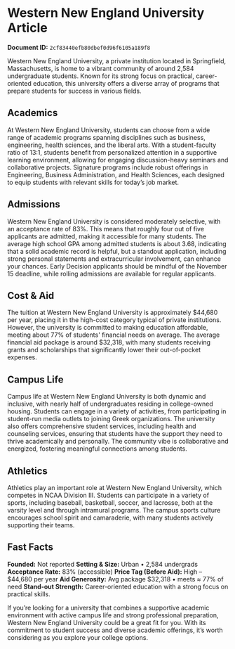 # Western New England University Article

**Document ID:** `2cf83440efb80dbef0d96f6105a189f8`

Western New England University, a private institution located in Springfield, Massachusetts, is home to a vibrant community of around 2,584 undergraduate students. Known for its strong focus on practical, career-oriented education, this university offers a diverse array of programs that prepare students for success in various fields.

## Academics
At Western New England University, students can choose from a wide range of academic programs spanning disciplines such as business, engineering, health sciences, and the liberal arts. With a student-faculty ratio of 13:1, students benefit from personalized attention in a supportive learning environment, allowing for engaging discussion-heavy seminars and collaborative projects. Signature programs include robust offerings in Engineering, Business Administration, and Health Sciences, each designed to equip students with relevant skills for today’s job market.

## Admissions
Western New England University is considered moderately selective, with an acceptance rate of 83%. This means that roughly four out of five applicants are admitted, making it accessible for many students. The average high school GPA among admitted students is about 3.68, indicating that a solid academic record is helpful, but a standout application, including strong personal statements and extracurricular involvement, can enhance your chances. Early Decision applicants should be mindful of the November 15 deadline, while rolling admissions are available for regular applicants.

## Cost & Aid
The tuition at Western New England University is approximately $44,680 per year, placing it in the high-cost category typical of private institutions. However, the university is committed to making education affordable, meeting about 77% of students' financial needs on average. The average financial aid package is around $32,318, with many students receiving grants and scholarships that significantly lower their out-of-pocket expenses.

## Campus Life
Campus life at Western New England University is both dynamic and inclusive, with nearly half of undergraduates residing in college-owned housing. Students can engage in a variety of activities, from participating in student-run media outlets to joining Greek organizations. The university also offers comprehensive student services, including health and counseling services, ensuring that students have the support they need to thrive academically and personally. The community vibe is collaborative and energized, fostering meaningful connections among students.

## Athletics
Athletics play an important role at Western New England University, which competes in NCAA Division III. Students can participate in a variety of sports, including baseball, basketball, soccer, and lacrosse, both at the varsity level and through intramural programs. The campus sports culture encourages school spirit and camaraderie, with many students actively supporting their teams.

## Fast Facts
**Founded:** Not reported
**Setting & Size:** Urban • 2,584 undergrads
**Acceptance Rate:** 83% (accessible)
**Price Tag (Before Aid):** High – $44,680 per year
**Aid Generosity:** Avg package $32,318 • meets ≈ 77% of need
**Stand-out Strength:** Career-oriented education with a strong focus on practical skills.

If you’re looking for a university that combines a supportive academic environment with active campus life and strong professional preparation, Western New England University could be a great fit for you. With its commitment to student success and diverse academic offerings, it’s worth considering as you explore your college options.
